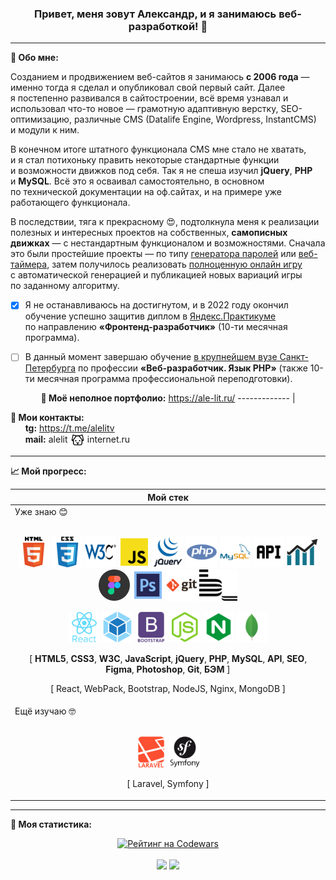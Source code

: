 <div align="center">
  
### Привет, меня зовут Александр, и&nbsp;я&nbsp;занимаюсь веб-разработкой! 👋   
</div>

---

**📝 Обо мне:**

Созданием и&nbsp;продвижением веб-сайтов я&nbsp;занимаюсь **с&nbsp;2006 года**&nbsp;&mdash; именно тогда я&nbsp;сделал и&nbsp;опубликовал свой первый сайт. Далее я&nbsp;постепенно развивался в&nbsp;сайтостроении, всё время узнавал и использовал что-то новое — грамотную адаптивную верстку, SEO-оптимизацию, различные CMS (Datalife Engine, Wordpress, InstantCMS) и&nbsp;модули к&nbsp;ним.

В&nbsp;конечном итоге штатного функционала CMS мне стало не&nbsp;хватать, и&nbsp;я&nbsp;стал потихоньку править некоторые стандартные функции и&nbsp;возможности движков под себя. Так я&nbsp;не&nbsp;спеша изучил **jQuery**, **PHP** и&nbsp;**MySQL**. Всё это я&nbsp;осваивал самостоятельно, в&nbsp;основном по&nbsp;технической документации на&nbsp;оф.сайтах, и&nbsp;на&nbsp;примере уже работающего функционала.

В&nbsp;последствии, тяга к&nbsp;прекрасному 😍, подтолкнула меня к&nbsp;реализации полезных и&nbsp;интересных проектов на&nbsp;собственных, **самописных движках**&nbsp;&mdash; с&nbsp;нестандартным функционалом и&nbsp;возможностями. Сначала это были простейшие проекты&nbsp;&mdash; по&nbsp;типу [генератора паролей](https://webutils.ru/tools/passgen/) или [веб-таймера](https://webutils.ru/tools/timer/), затем получилось реализовать [полноценную онлайн игру](http://freesudoku.ru/) с&nbsp;автоматической генерацией и&nbsp;публикацией новых вариаций игры по&nbsp;заданному алгоритму.

- [x] Я&nbsp;не&nbsp;останавливаюсь на&nbsp;достигнутом, и&nbsp;в 2022 году окончил обучение успешно защитив диплом в&nbsp;[Яндекс.Практикуме](https://practicum.yandex.ru/web/ "Сервис онлайн-образования от Яндекса") по&nbsp;направлению **&laquo;Фронтенд-разработчик&raquo;** (10-ти месячная программа).

- [ ] В&nbsp;данный момент завершаю обучение [в&nbsp;крупнейшем вузе Санкт-Петербурга](https://www.spbstu.ru/ "&laquo;Политех&raquo;") по&nbsp;профессии **&laquo;Веб-разработчик. Язык PHP&raquo;** (также 10-ти месячная программа профессиональной переподготовки).

<div align="center">
  
**🤩 Моё неполное портфолио:** https://ale-lit.ru/
------------- |
  
</div>

**📢 Мои контакты:**
<br>
&nbsp;&nbsp;&nbsp;&nbsp;&nbsp;&nbsp;**tg:** https://t.me/alelitv
<br>
&nbsp;&nbsp;&nbsp;&nbsp;&nbsp;&nbsp;**mail:** alelit[<img src="https://github.com/ale-lit/ale-lit/blob/main/icons/dog7.svg" alt="@" title="@" height="22" align="center">](#)internet.ru

---

**📈 Мой прогресс:**

<div align="center">
  
| **Мой стек** |
| --- |
| Уже знаю 😊<br><br><p align="center">[<img src="https://github.com/ale-lit/ale-lit/blob/main/icons/html.svg" alt="HTML5" title="HTML5" height="50">](#) [<img src="https://github.com/ale-lit/ale-lit/blob/main/icons/css.svg" alt="CSS3" title="CSS3" height="50">](#) [<img src="https://github.com/ale-lit/ale-lit/blob/main/icons/w3c.svg" alt="W3C Validator" title="Валидная кроссбраузерная вёрстка" height="50">](#) [<img src="https://github.com/ale-lit/ale-lit/blob/main/icons/js.svg" alt="JavaScript" title="JavaScript" height="50">](#) [<img src="https://github.com/ale-lit/ale-lit/blob/main/icons/jquery.svg" alt="jQuery" title="jQuery" height="50">](#) [<img src="https://github.com/ale-lit/ale-lit/blob/main/icons/php.svg" alt="PHP" title="PHP" height="50">](#) [<img src="https://github.com/ale-lit/ale-lit/blob/main/icons/mysql.svg" alt="MySQL" title="MySQL" height="50">](#) [<img src="https://github.com/ale-lit/ale-lit/blob/main/icons/api.svg" alt="API" title="API" height="50">](#) [<img src="https://github.com/ale-lit/ale-lit/blob/main/icons/seo3.svg" alt="SEO оптимизация и продвижение" title="SEO оптимизация и продвижение" height="50">](#) [<img src="https://github.com/ale-lit/ale-lit/blob/main/icons/figma.svg" alt="Figma" title="Figma" height="50">](#) [<img src="https://github.com/ale-lit/ale-lit/blob/main/icons/photoshop.svg" alt="Adobe Photoshop" title="Adobe Photoshop" height="50">](#) [<img src="https://github.com/ale-lit/ale-lit/blob/main/icons/git.svg" alt="Git" title="Git" height="50">](#) [<img src="https://github.com/ale-lit/ale-lit/blob/main/icons/bem.svg" alt="Методолгия БЭМ" title="Методология БЭМ" height="50">](#)</p><p align="center">[<img src="https://github.com/ale-lit/ale-lit/blob/main/icons/react.svg" alt="React" title="React" height="50">](#) [<img src="https://github.com/ale-lit/ale-lit/blob/main/icons/webpack.svg" alt="WebPack" title="WebPack" height="50">](#) [<img src="https://github.com/ale-lit/ale-lit/blob/main/icons/bootstrap.svg" alt="Bootstrap" title="Bootstrap" height="50">](#) [<img src="https://github.com/ale-lit/ale-lit/blob/main/icons/nodejs.svg" alt="NodeJS" title="NodeJS" height="50">](#) [<img src="https://github.com/ale-lit/ale-lit/blob/main/icons/nginx.svg" alt="Nginx" title="Nginx" height="50">](#) [<img src="https://github.com/ale-lit/ale-lit/blob/main/icons/mongo.svg" alt="Mongo BD" title="Mongo BD" height="50">](#) <p align="center">[ **HTML5**, **CSS3**, **W3C**, **JavaScript**, **jQuery**, **PHP**, **MySQL**, **API**, **SEO**, **Figma**, **Photoshop**, **Git**, **БЭМ** ]</p><p align="center">[ React, WebPack, Bootstrap, NodeJS, Nginx, MongoDB ]</p></p>
Ещё изучаю 🤓<br><br><p align="center">[<img src="https://github.com/ale-lit/ale-lit/blob/main/icons/laravel2.svg" alt="Laravel" title="Laravel" height="50">](#) [<img src="https://github.com/ale-lit/ale-lit/blob/main/icons/symfony.svg" alt="Symfony" title="Symfony" height="50">](#) <p align="center">[ Laravel, Symfony ]</p></p> |  
</div>

---
 
**🥇 Моя статистика:**
<div align="center">
  
[![Рейтинг на Codewars](https://www.codewars.com/users/AleLit/badges/large)](https://www.codewars.com/users/AleLit "Мой профиль на Codewars")
<br><br>
[<img src="https://github-readme-stats.vercel.app/api?username=ale-lit&hide=contribs&show_icons=true&border_color=c2cad0" height="140">](#) [<img src="https://github-readme-stats.vercel.app/api/top-langs/?username=ale-lit&layout=compact&border_color=d0d7de" height="140">](#)
</div>
